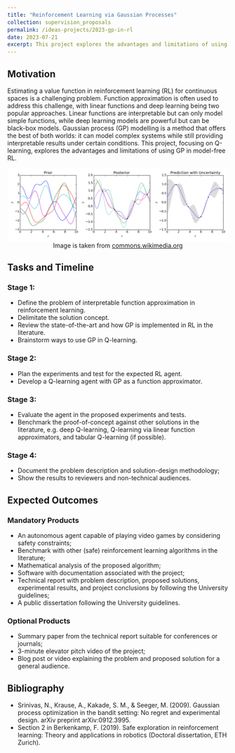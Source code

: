 ```yaml
---
title: "Reinforcement Learning via Gaussian Processes"
collection: supervision_proposals
permalink: /ideas-projects/2023-gp-in-rl
date: 2023-07-21
excerpt: This project explores the advantages and limitations of using Gaussian Process in model-free Reinforcement Learning , focusing on Q-learning. .
---
```


## Motivation
Estimating a value function in reinforcement learning (RL) for continuous spaces is a challenging problem. Function approximation is often used to address this challenge, with linear functions and deep learning being two popular approaches. Linear functions are interpretable but can only model simple functions, while deep learning models are powerful but can be black-box models. Gaussian process (GP) modelling is a method that offers the best of both worlds: it can model complex systems while still providing interpretable results under certain conditions. This project, focusing on Q-learning, explores the advantages and limitations of using GP in model-free RL.

<div style="text-align: center;">
    <img src="/images/Gaussian_Process.png"
        alt="Gaussian Process."
        style="display: block; margin-left: auto; margin-right: auto;" />
    <figcaption>Image is taken from <a href="https://commons.wikimedia.org/wiki/File:Gaussian_Process_Regression.png">commons.wikimedia.org</a></figcaption>
</div>

## Tasks and Timeline

### Stage 1:
* Define the problem of interpretable function approximation in reinforcement learning.
* Delimitate the solution concept.
* Review the state-of-the-art and how GP is implemented in RL in the literature.
* Brainstorm ways to use GP in Q-learning.

### Stage 2:
* Plan the experiments and test for the expected RL agent.
* Develop a Q-learning agent with GP as a function approximator.

### Stage 3: 
* Evaluate the agent in the proposed experiments and tests.
* Benchmark the proof-of-concept against other solutions in the literature, e.g. deep Q-learning, Q-learning via linear function approximators, and tabular Q-learning (if possible).

### Stage 4: 
* Document the problem description and solution-design methodology;
* Show the results to reviewers and non-technical audiences.

## Expected Outcomes

### Mandatory Products
* An autonomous agent capable of playing video games by considering safety constraints;
* Benchmark with other (safe) reinforcement learning algorithms in the literature;
* Mathematical analysis of the proposed algorithm;
* Software with documentation associated with the project;
* Technical report with problem description, proposed solutions, experimental results, and project conclusions by following the University guidelines;
* A public dissertation following the University guidelines.


### Optional Products
* Summary paper from the technical report suitable for conferences or journals;
* 3-minute elevator pitch video of the project;
* Blog post or video explaining the problem and proposed solution for a general audience.

## Bibliography
* Srinivas, N., Krause, A., Kakade, S. M., & Seeger, M. (2009). Gaussian process optimization in the bandit setting: No regret and experimental design. arXiv preprint arXiv:0912.3995.
* Section 2 in Berkenkamp, F. (2019). Safe exploration in reinforcement learning: Theory and applications in robotics (Doctoral dissertation, ETH Zurich).